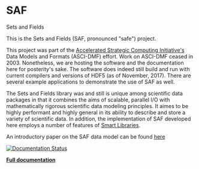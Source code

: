 # SAF
Sets and Fields

This is the Sets and Fields (SAF, pronounced "safe") project.

This project was part of the
[Accelerated Strategic Computing Initiative's](https://www.ncbi.nlm.nih.gov/books/NBK44974/)
Data Models and Formats (ASCI-DMF) effort. Work on ASCI-DMF ceased in 2003.
Nonetheless, we are hosting the software and the documentation here for posterity's
sake. The software does indeed still build and run with current compilers and
versions of HDF5 (as of November, 2017). There are several example applications
to demonstrate the use of SAF as well.

The Sets and Fields library was and still is unique among scientific data packages
in that it combines the aims of scalable, parallel I/O with mathematically rigorous
scientific data modeling principles. It aimes to be highly performant and highly general
in its ability to describe and store a variety of scientific data. In addition,
the implementation of SAF developed here employs a number of features of
[Smart Libraries](https://wci.llnl.gov/codes/smartlibs/index.html).

An introductory paper on the SAF data model can be found [here](src/safapi/docs/miller001.pdf)

[![Documentation Status](https://readthedocs.org/projects/sets-and-fields/badge/?version=latest)](http://sets-and-fields.readthedocs.io)

[**Full documentation**](http://sets-and-fields.readthedocs.io)
